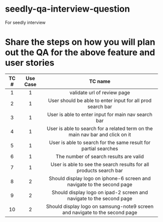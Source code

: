 # seedly-qa-interview-question
For seedly interview
# Share the steps on how you will plan out the QA for the above feature and user stories

| TC # | Use Case | TC name |
| :-:  | :-: | :-: |
| 1 | 1 | validate url of review page |
| 2 | 1 | User should be able to enter input for all prod search bar |
| 3 | 1 | User is able to enter input for main nav search bar |
| 4 | 1 | User is able to search for a related term on the main nav bar and click on it |
| 5 | 1 | User is able to search for the same result for partial searches |
| 6 | 1 | The number of search results are valid |
| 7 | 1 | User is able to see the search results for all products search bar |
| 8 | 2 | Should display logo on iphone-6 screen and navigate to the second page |
| 9 | 2 | Should display logo on ipad-2 screen and navigate to the second page |
| 10 | 2 | Should display logo on samsung-note9 screen and navigate to the second page |

